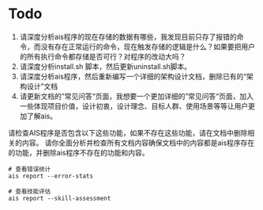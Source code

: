 # Todo


1. 请深度分析ais程序的现在存储的数据有哪些，我发现目前只存了报错的命令，而没有存在正常运行的命令，现在触发存储的逻辑是什么？如果要把用户的所有执行命令都存储是否可行？对程序的改动大吗？
2. 请深度分析install.sh 脚本，然后更新uninstall.sh脚本。
3. 请深度分析ais程序，然后重新编写一个详细的架构设计文档，删除已有的“架构设计”文档
4. 请更新文档的”常见问答“页面，我想要一个更加详细的”常见问答“页面，加入一些体现项目价值，设计初衷，设计理念、目标人群、使用场景等等让用户更加了解ais。

请检查AIS程序是否包含以下这些功能，如果不存在这些功能，请在文档中删除相关的内容。
请你全面分析并检查所有文档内容确保文档中的内容都是ais程序存在的功能，并删除ais程序不存在的功能和内容。

```
# 查看错误统计
ais report --error-stats

# 查看技能评估
ais report --skill-assessment

